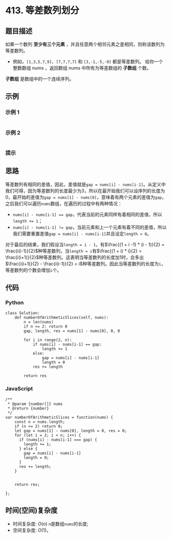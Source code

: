 # 413. 等差数列划分

## 题目描述
如果一个数列 **至少有三个元素** ，并且任意两个相邻元素之差相同，则称该数列为等差数列。

- 例如，`[1,3,5,7,9]`、`[7,7,7,7]` 和 `[3,-1,-5,-9]` 都是等差数列。
给你一个整数数组 nums ，返回数组 nums 中所有为等差数组的 **子数组** 个数。

**子数组** 是数组中的一个连续序列。

## 示例
### 示例 1
```

```

### 示例 2
```

```

### 提示

## 思路
等差数列有相同的差值，因此，差值就是`gap = nums[i] - nums[i-1]`。从定义中我们可得，因为等差数列的长度最少为3，所以在最开始我们可以设序列的长度为0，最开始的差值为`gap = nums[1] - nums[0]`，意味着有两个元素的差值为`gap`，之后我们可以遍历`nums`数组，在遍历的过程中有两种情况：

- `nums[i] - nums[i-1] == gap`，代表当前的元素同样有着相同的差值，所以`length += 1`；
- `nums[i] - nums[i-1] != gap`，当前元素和上一个元素有着不同的差值，所以我们需要重置差值`gap = nums[i] - nums[i-1]`并且设定`length = 0`。

对于最后的结果，我们假设当`length = i - 1`，有$\frac{(1 + i -1) * (i - 1)}{2} = \frac{i(i-1)}{2}$种等差数列，当`length = i`有$\frac{(1 + i) * i}{2} = \frac{i(i+1)}{2}$种等差数列。这表明当等差数列的长度加1时，会多出$\frac{i(i+1)}{2} - \frac{i(i-1)}{2} = i$种等差数列。因此当等差数列的长度为`i`，等差数列的个数会增加`i`个。

## 代码
### Python
```
class Solution:
    def numberOfArithmeticSlices(self, nums):
        n = len(nums)
        if n <= 2: return 0
        gap, length, res = nums[1] - nums[0], 0, 0

        for i in range(2, n):
            if nums[i] - nums[i-1] == gap:
                length += 1
            else:
                gap = nums[i] - nums[i-1]
                length = 0
            res += length
        
        return res
```

### JavaScript
```
/**
 * @param {number[]} nums
 * @return {number}
 */
var numberOfArithmeticSlices = function(nums) {
    const n = nums.length;
    if (n <= 2) return 0;
    let gap = nums[1] - nums[0], length = 0, res = 0;
    for (let i = 2; i < n; i++) {
      if (nums[i] - nums[i-1] === gap) {
        length += 1;
      } else {
        gap = nums[i] - nums[i-1]
        length = 0;
      }
      res += length;
    }


    return res;

};
```

## 时间(空间)复杂度
- 时间复杂度: $O(n)$ `n`是数组`nums`的长度;
- 空间复杂度: $O(1)$。